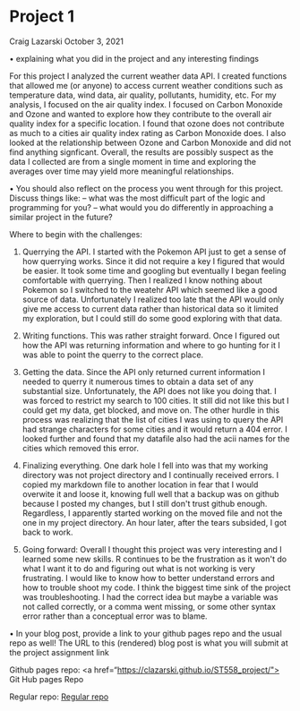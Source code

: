 Project 1
================
Craig Lazarski
October 3, 2021

• explaining what you did in the project and any interesting findings 

For this project I analyzed the current weather data API. I created functions that allowed me (or anyone) to access current weather conditions such as temperature data, wind data, air quality, pollutants, humidity, etc. For my analysis, I focused on the air quality index. I focused on Carbon Monoxide and Ozone and wanted to explore how they contribute to the overall air quality index for a specific location. I found that ozone does not contribute as much to a cities air quality index rating as Carbon Monoxide does. I also looked at the relationship between Ozone and Carbon Monoxide and did not find anything signficant. Overall, the results are possibly suspect as the data I collected are from a single moment in time and exploring the averages over time may yield more meaningful relationships.

• You should also reflect on the process you went through for this project. Discuss things like: – what was the most difficult part of the logic and programming for you? – what would you do differently in approaching a similar project in the future? 

Where to begin with the challenges:
1. Querrying the API. I started with the Pokemon API just to get a sense of how querrying works. Since it did not require a key I figured that would be easier. It took some time and googling but eventually I began feeling comfortable with querrying. Then I realized I know nothing about Pokemon so I switched to the weatehr API which seemed like a good source of data. Unfortunately I realized too late that the API would only give me access to current data rather than historical data so it limited my exploration, but I could still do some good exploring with that data.

2. Writing functions. This was rather straight forward. Once I figured out how the API was returning information and where to go hunting for it I was able to point the querry to the correct place.

3. Getting the data. Since the API only returned current information I needed to querry it numerous times to obtain a data set of any substantial size. Unfortunately, the API does not like you doing that. I was forced to restrict my search to 100 cities. It still did not like this but I could get my data, get blocked, and move on. The other hurdle in this process was realizing that the list of cities I was using to query the API had strange characters for some cities and it would return a 404 error. I looked further and found that my datafile also had the acii names for the cities which removed this error. 

4. Finalizing everything. One dark hole I fell into was that my working directory was not project directory and I continually received errors. I copied my markdown file to another location in fear that I would overwite it and loose it, knowing full well that a backup was on github because I posted my changes, but I still don't trust github enough. Regardless, I apparently started working on the moved file and not the one in my project directory. An hour later, after the tears subsided, I got back to work. 

5. Going forward: Overall I thought this project was very interesting and I learned some new skills. R continues to be the frustration as it won't do what I want it to do and figuring out what is not working is very frustrating. I would like to know how to better understand errors and how to trouble shoot my code. I think the biggest time sink of the project was troubleshooting. I had the correct idea but maybe a variable was not called correctly, or a comma went missing, or some other syntax error rather than a conceptual error was to blame. 


• In your blog post, provide a link to your github pages repo and the usual repo as well! The URL to this (rendered) blog post is what you will submit at the project assignment link

Github pages repo:
<a href=“https://clazarski.github.io/ST558_project/"> Git Hub pages Repo </a>

Regular repo:
<a href="https://github.com/clazarski/ST558_project"> Regular repo </a>
